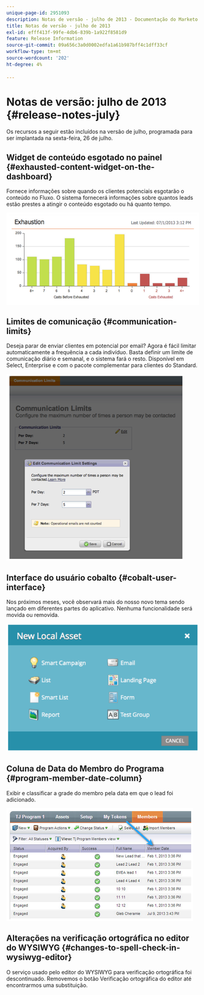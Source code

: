 ```yaml
---
unique-page-id: 2951093
description: Notas de versão - julho de 2013 - Documentação do Marketo - Documentação do produto
title: Notas de versão - julho de 2013
exl-id: efff413f-99fe-4db6-839b-1a922f8581d9
feature: Release Information
source-git-commit: 09a656c3a0d0002edfa1a61b987bff4c1dff33cf
workflow-type: tm+mt
source-wordcount: '202'
ht-degree: 4%

---
```


# Notas de versão: julho de 2013 {#release-notes-july}

Os recursos a seguir estão incluídos na versão de julho, programada para ser implantada na sexta-feira, 26 de julho.

## Widget de conteúdo esgotado no painel {#exhausted-content-widget-on-the-dashboard}

Fornece informações sobre quando os clientes potenciais esgotarão o conteúdo no Fluxo. O sistema fornecerá informações sobre quantos leads estão prestes a atingir o conteúdo esgotado ou há quanto tempo.

![](assets/image2014-9-22-16-3a30-3a50.png)

## Limites de comunicação {#communication-limits}

Deseja parar de enviar clientes em potencial por email? Agora é fácil limitar automaticamente a frequência a cada indivíduo. Basta definir um limite de comunicação diário e semanal, e o sistema fará o resto. Disponível em Select, Enterprise e com o pacote complementar para clientes do Standard.

![](assets/image2014-9-22-16-3a31-3a13.png)

## Interface do usuário cobalto {#cobalt-user-interface}

Nos próximos meses, você observará mais do nosso novo tema sendo lançado em diferentes partes do aplicativo. Nenhuma funcionalidade será movida ou removida.

![](assets/image2014-9-22-16-3a31-3a42.png)

## Coluna de Data do Membro do Programa {#program-member-date-column}

Exibir e classificar a grade do membro pela data em que o lead foi adicionado.

![](assets/image2014-9-22-16-3a32-3a1.png)

## Alterações na verificação ortográfica no editor do WYSIWYG {#changes-to-spell-check-in-wysiwyg-editor}

O serviço usado pelo editor do WYSIWYG para verificação ortográfica foi descontinuado. Removemos o botão Verificação ortográfica do editor até encontrarmos uma substituição.
